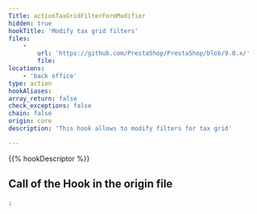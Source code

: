```yaml
---
Title: actionTaxGridFilterFormModifier
hidden: true
hookTitle: 'Modify tax grid filters'
files:
    -
        url: 'https://github.com/PrestaShop/PrestaShop/blob/9.0.x/'
        file: 
locations:
    - 'back office'
type: action
hookAliases: 
array_return: false
check_exceptions: false
chain: false
origin: core
description: 'This hook allows to modify filters for tax grid'

---
```


{{% hookDescriptor %}}

## Call of the Hook in the origin file

```php
;
```
